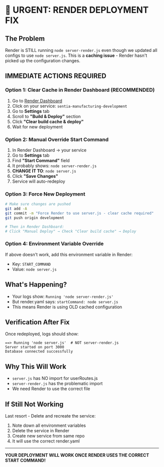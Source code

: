 # 🚨 URGENT: RENDER DEPLOYMENT FIX

## The Problem
Render is STILL running `node server-render.js` even though we updated all configs to use `node server.js`.
This is a **caching issue** - Render hasn't picked up the configuration changes.

## IMMEDIATE ACTIONS REQUIRED

### Option 1: Clear Cache in Render Dashboard (RECOMMENDED)
1. Go to [Render Dashboard](https://dashboard.render.com)
2. Click on your service: `sentia-manufacturing-development`
3. Go to **Settings** tab
4. Scroll to **"Build & Deploy"** section
5. Click **"Clear build cache & deploy"**
6. Wait for new deployment

### Option 2: Manual Override Start Command
1. In Render Dashboard → your service
2. Go to **Settings** tab
3. Find **"Start Command"** field
4. It probably shows: `node server-render.js`
5. **CHANGE IT TO**: `node server.js`
6. Click **"Save Changes"**
7. Service will auto-redeploy

### Option 3: Force New Deployment
```bash
# Make sure changes are pushed
git add -A
git commit -m "Force Render to use server.js - clear cache required"
git push origin development

# Then in Render Dashboard:
# Click "Manual Deploy" → Check "Clear build cache" → Deploy
```

### Option 4: Environment Variable Override
If above doesn't work, add this environment variable in Render:
- Key: `START_COMMAND`
- Value: `node server.js`

## What's Happening?
- Your logs show: `Running 'node server-render.js'`
- But render.yaml says: `startCommand: node server.js`
- This means Render is using OLD cached configuration

## Verification After Fix
Once redeployed, logs should show:
```
==> Running 'node server.js'  # NOT server-render.js
Server started on port 3000
Database connected successfully
```

## Why This Will Work
- `server.js` has NO import for userRoutes.js
- `server-render.js` has the problematic import
- We need Render to use the correct file

## If Still Not Working
Last resort - Delete and recreate the service:
1. Note down all environment variables
2. Delete the service in Render
3. Create new service from same repo
4. It will use the correct render.yaml

---
**YOUR DEPLOYMENT WILL WORK ONCE RENDER USES THE CORRECT START COMMAND!**